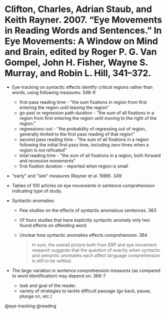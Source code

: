 # Clifton, Charles, Adrian Staub, and Keith Rayner. 2007. “Eye Movements in Reading Words and Sentences.” In Eye Movements: A Window on Mind and Brain, edited by Roger P. G. Van Gompel, John H. Fisher, Wayne S. Murray, and Robin L. Hill, 341–372.

- Eye-tracking on syntactic effects identify critical regions rather than words, using following measures: 348-9
    - first pass reading time - "the sum fixations in region from first entering the region until leaving the region"
    - go past or regression path duration - "the sum of all fixations in a region from first entering the region until moving to the right of the region."
    - regressions-out - "the probability of regressing out of region, generally limited to the first pass reading of that region"
    - second pass reading time - "the sum of all fixations in a region following the initial first pass time, including zero times when a region is not refixated"
    - total reading time - "the sum of all fixations in a region, both forward and recessive movements"
    - first fixation duration - reported when region is small

- "early" and "late" measures (Rayner et al. 1989). 349

- Tables of 100 articles on eye movements in sentence comprehension indicating type of study.

- Syntactic anomalies:
    - Few studies on the effects of syntactic anomalous sentences. 363
    - Of fours studies that have explicitly syntactic anomaly only two found effects on offending word.
    - Unclear how syntactic anomalies effects comprehension: 364

        > In sum, the overall picture both from ERP and eye movement research suggests that the question of exactly when syntactic and semantic anomalies each affect language comprehension is still to be settled. 

- The large variation in sentence comprehension measures (as compared to word identification) may depend on: 366-7
    - task and goal of the reader.
    - variety of strategies to tackle difficult passage (go back, pause, plunge on, etc.) 

@eye-tracking
@reading
